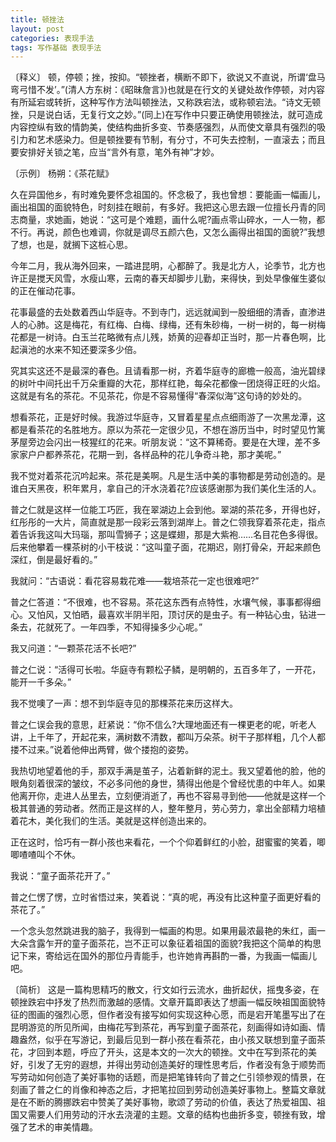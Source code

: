 ```yaml
---
title: 顿挫法
layout: post
categories: 表现手法
tags: 写作基础 表现手法
---
```


〔释义〕 顿，停顿；挫，按抑。“顿挫者，横断不即下，欲说又不直说，所谓‘盘马弯弓惜不发’。”(清人方东树：《昭昧詹言》)也就是在行文的关键处故作停顿，对内容有所延宕或转折，这种写作方法叫顿挫法，又称跌宕法，或称顿宕法。“诗文无顿挫，只是说白话，无复行文之妙。”(同上)在写作中只要正确使用顿挫法，就可造成内容控纵有致的情韵美，使结构曲折多变、节奏感强烈，从而使文章具有强烈的吸引力和艺术感染力。但是顿挫要有节制，有分寸，不可失去控制，一直滚去；而且要安排好关锁之笔，应当“言外有意，笔外有神”才妙。

〔示例〕 杨朔：《茶花赋》

久在异国他乡，有时难免要怀念祖国的。怀念极了，我也曾想：要能画一幅画儿，画出祖国的面貌特色，时刻挂在眼前，有多好。我把这心思去跟一位擅长丹青的同志商量，求她画，她说：“这可是个难题，画什么呢?画点零山碎水，一人一物，都不行。再说，颜色也难调，你就是调尽五颜六色，又怎么画得出祖国的面貌?”我想了想，也是，就搁下这桩心思。

今年二月，我从海外回来，一踏进昆明，心都醉了。我是北方人，论季节，北方也许正是搅天风雪，水瘦山寒，云南的春天却脚步儿勤，来得快，到处早像催生婆似的正在催动花事。

花事最盛的去处数着西山华庭寺。不到寺门，远远就闻到一股细细的清香，直渗进人的心肺。这是梅花，有红梅、白梅、绿梅，还有朱砂梅，一树一树的，每一树梅花都是一树诗。白玉兰花略微有点儿残，娇黄的迎春却正当时，那一片春色啊，比起滇池的水来不知还要深多少倍。

究其实这还不是最深的春色。且请看那一树，齐着华庭寺的廊檐一般高，油光碧绿的树叶中间托出千万朵重瓣的大花，那样红艳，每朵花都像一团烧得正旺的火焰。这就是有名的茶花。不见茶花，你是不容易懂得“春深似海”这句诗的妙处的。

想看茶花，正是好时候。我游过华庭寺，又冒着星星点点细雨游了一次黑龙潭，这都是看茶花的名胜地方。原以为茶花一定很少见，不想在游历当中，时时望见竹篱茅屋旁边会闪出一枝猩红的花来。听朋友说：“这不算稀奇。要是在大理，差不多家家户户都养茶花，花期一到，各样品种的花儿争奇斗艳，那才美呢。”

我不觉对着茶花沉吟起来。茶花是美啊。凡是生活中美的事物都是劳动创造的。是谁白天黑夜，积年累月，拿自己的汗水浇着花?应该感谢那为我们美化生活的人。

普之仁就是这样一位能工巧匠，我在翠湖边上会到他。翠湖的茶花多，开得也好，红彤彤的一大片，简直就是那一段彩云落到湖岸上。普之仁领我穿着茶花走，指点着告诉我这叫大玛瑙，那叫雪狮子；这是蝶翅，那是大紫袍……名目花色多得很。后来他攀着一棵茶树的小干枝说：“这叫童子面，花期迟，刚打骨朵，开起来颜色深红，倒是最好看的。”

我就问：“古语说：看花容易栽花难——栽培茶花一定也很难吧?”

普之仁答道：“不很难，也不容易。茶花这东西有点特性，水壤气候，事事都得细心。又怕风，又怕晒，最喜欢半阴半阳，顶讨厌的是虫子。有一种钻心虫，钻进一条去，花就死了。一年四季，不知得操多少心呢。”

我又问道：“一颗茶花活不长吧?”

普之仁说：“活得可长啦。华庭寺有颗松子鳞，是明朝的，五百多年了，一开花，能开一千多朵。”

我不觉噢了一声：想不到华庭寺见的那棵茶花来历这样大。

普之仁误会我的意思，赶紧说：“你不信么?大理地面还有一棵更老的呢，听老人讲，上千年了，开起花来，满树数不清数，都叫万朵茶。树干子那样粗，几个人都搂不过来。”说着他伸出两臂，做个搂抱的姿势。

我热切地望着他的手，那双手满是茧子，沾着新鲜的泥土。我又望着他的脸，他的眼角刻着很深的皱纹，不必多问他的身世，猜得出他是个曾经忧患的中年人。如果他离开你，走进人丛里去，立刻便消逝了，再也不容易寻到他——他就是这样一个极其普通的劳动者。然而正是这样的人，整年整月，劳心劳力，拿出全部精力培植着花木，美化我们的生活。美就是这样创造出来的。

正在这时，恰巧有一群小孩也来看花，一个个仰着鲜红的小脸，甜蜜蜜的笑着，唧唧喳喳叫个不休。

我说：“童子面茶花开了。”

普之仁愣了愣，立时省悟过来，笑着说：“真的呢，再没有比这种童子面更好看的茶花了。”

一个念头忽然跳进我的脑子，我得到一幅画的构思。如果用最浓最艳的朱红，画一大朵含露乍开的童子面茶花，岂不正可以象征着祖国的面貌?我把这个简单的构思记下来，寄给远在国外的那位丹青能手，也许她肯再斟酌一番，为我画一幅画儿吧。

〔简析〕 这是一篇构思精巧的散文，行文如行云流水，曲折起伏，摇曳多姿，在顿挫跌宕中抒发了热烈而激越的感情。文章开篇即表达了想画一幅反映祖国面貌特征的图画的强烈心愿，但作者没有接写如何实现这种心愿，而是宕开笔墨写出了在昆明游览的所见所闻，由梅花写到茶花，再写到童子面茶花，刻画得如诗如画、情趣盎然，似乎在写游记，到最后见到一群小孩在看茶花，由小孩又联想到童子面茶花，才回到本题，呼应了开头，这是本文的一次大的顿挫。文中在写到茶花的美好，引发了无穷的遐想，并得出劳动创造美好的理性思考后，作者没有急于顺势而写劳动如何创造了美好事物的话题，而是把笔锋转向了普之仁引领参观的情景，在刻画了普之仁的肖像和神态之后，才把笔拉回到劳动创造美好事物上。整篇文章就是在不断的腾挪跌宕中赞美了美好事物，歌颂了劳动的价值，表达了热爱祖国、祖国又需要人们用劳动的汗水去浇灌的主题。文章的结构也曲折多变，顿挫有致，增强了艺术的审美情趣。 